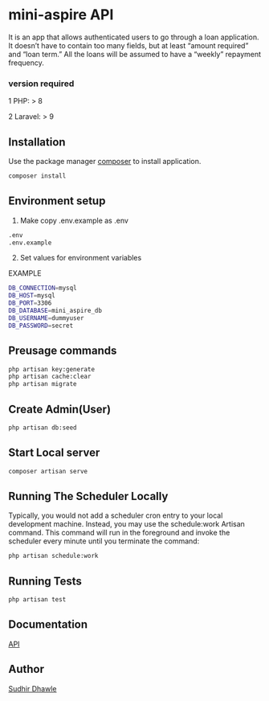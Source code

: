 # mini-aspire API

It is an app that allows authenticated users to go through a loan application. It doesn’t have to contain too many fields, but at least “amount required” and “loan term.” All the loans will be assumed to have a “weekly” repayment frequency.

### version required

1 PHP: > 8

2 Laravel: > 9

## Installation

Use the package manager [composer]() to install application.

```bash
composer install
```

## Environment setup

1. Make copy .env.example as .env

```bash
.env
.env.example
```

2. Set values for environment variables

EXAMPLE

```bash
DB_CONNECTION=mysql
DB_HOST=mysql
DB_PORT=3306
DB_DATABASE=mini_aspire_db
DB_USERNAME=dummyuser
DB_PASSWORD=secret
```

## Preusage commands

```bash
php artisan key:generate
php artisan cache:clear
php artisan migrate
```

## Create Admin(User)

```bash
php artisan db:seed
```

## Start Local server

```bash
composer artisan serve
```

## Running The Scheduler Locally

Typically, you would not add a scheduler cron entry to your local development machine. Instead, you may use the schedule:work Artisan command. This command will run in the foreground and invoke the scheduler every minute until you terminate the command:

```bash
php artisan schedule:work
```

## Running Tests

```bash
php artisan test
```

## Documentation

[API](https://documenter.getpostman.com/view/998100/2s93m8xKp3)

## Author

[Sudhir Dhawle](https://www.linkedin.com/in/sudhirdhawle/)
